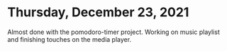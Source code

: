 # Thursday, December 23, 2021
Almost done with the pomodoro-timer project.
Working on music playlist and finishing touches on the media player.